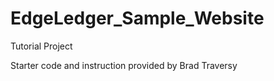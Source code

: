 # EdgeLedger_Sample_Website

Tutorial Project 

Starter code and instruction provided by Brad Traversy

